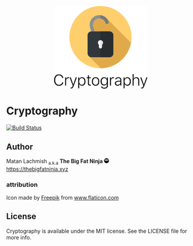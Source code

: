 <p align="center">
<img src="assets/Cryptography.png?raw=true" alt="Cryptography" width="250">
</p>

# Cryptography

[![Build Status](https://travis-ci.org/mlachmish/Cryptography.svg?branch=master)](https://travis-ci.org/mlachmish/Cryptography)

## Author

Matan Lachmish <sub>a.k.a</sub> <b>The Big Fat Ninja</b> <img src="assets/TheBigFatNinja.png?raw=true" alt="The Big Fat Ninja" width="13"><br>
https://thebigfatninja.xyz

### attribution

Icon made by <a title="Freepik" href="http://www.freepik.com">Freepik</a> from <a title="Flaticon" href="http://www.flaticon.com">www.flaticon.com</a>

## License

Cryptography is available under the MIT license. See the LICENSE file for more info.
